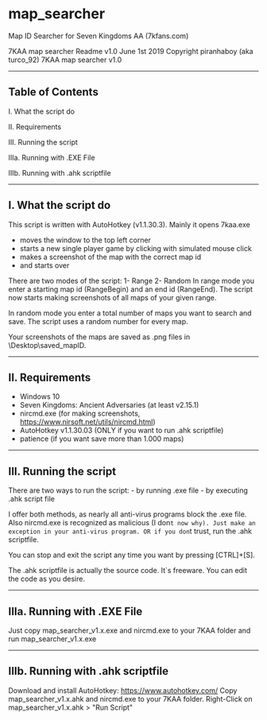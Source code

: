 # map_searcher
Map ID Searcher for Seven Kingdoms AA (7kfans.com)


7KAA map searcher Readme v1.0
June 1st 2019
Copyright piranhaboy (aka turco_92)
7KAA map searcher v1.0

-----------------
Table of Contents
-----------------

I.	What the script do

II.	Requirements

III.	Running the script

IIIa.	Running with .EXE File

IIIb.	Running with .ahk scriptfile


-----------------
I. What the script do
-----------------

This script is written with AutoHotkey (v1.1.30.3).
Mainly it opens 7kaa.exe
- moves the window to the top left corner 
- starts a new single player game by clicking with simulated mouse click
- makes a screenshot of the map with the correct map id 
- and starts over

There are two modes of the script:
	1- Range
	2- Random
In range mode you enter a starting map id (RangeBegin) and an end id (RangeEnd). The script now starts making screenshots of all maps of your given range.

In random mode you enter a total number of maps you want to search and save. The script uses a random number for every map.

Your screenshots of the maps are saved as .png files in \Desktop\saved_mapID.

-----------------
II. Requirements
-----------------

- Windows 10
- Seven Kingdoms: Ancient Adversaries (at least v2.15.1)
- nircmd.exe (for making screenshots, https://www.nirsoft.net/utils/nircmd.html)
- AutoHotkey v1.1.30.03 (ONLY if you want to run .ahk scriptfile)
- patience (if you want save more than 1.000 maps)

-----------------
III. Running the script
-----------------

There are two ways to run the script:
	- by running .exe file
	- by executing .ahk script file

I offer both methods, as nearly all anti-virus programs block the .exe file. Also nircmd.exe is recognized as malicious (I don`t now why). Just make an exception in your anti-virus program.
OR
if you don`t trust, run the .ahk scriptfile.

You can stop and exit the script any time you want by pressing [CTRL]+[S].

The .ahk scriptfile is actually the source code. It`s freeware. You can edit the code as you desire.

-----------------
IIIa. Running with .EXE File
-----------------

Just copy map_searcher_v1.x.exe and nircmd.exe to your 7KAA folder and run map_searcher_v1.x.exe

-----------------
IIIb. Running with .ahk scriptfile
-----------------

Download and install AutoHotkey: https://www.autohotkey.com/
Copy map_searcher_v1.x.ahk and nircmd.exe to your 7KAA folder. Right-Click on map_searcher_v1.x.ahk > "Run Script"

